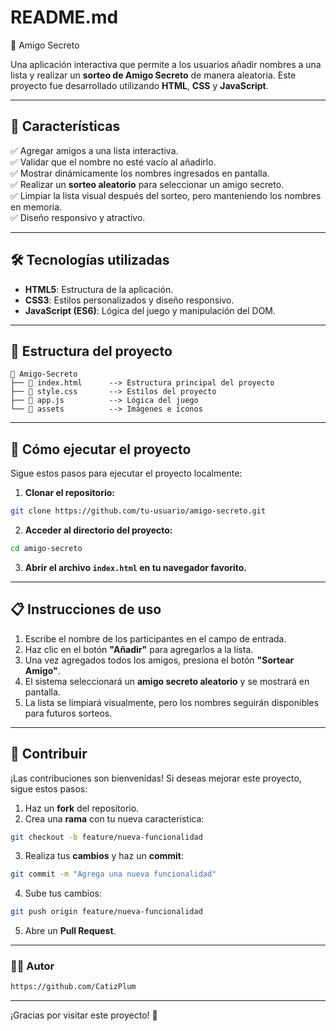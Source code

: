 
<h1>README.md</h1>

 🎁 Amigo Secreto

Una aplicación interactiva que permite a los usuarios añadir nombres a una lista y realizar un **sorteo de Amigo Secreto** de manera aleatoria. Este proyecto fue desarrollado utilizando **HTML**, **CSS** y **JavaScript**.


---


<h2>🚀 Características</h2>

✅ Agregar amigos a una lista interactiva.  
✅ Validar que el nombre no esté vacío al añadirlo.  
✅ Mostrar dinámicamente los nombres ingresados en pantalla.  
✅ Realizar un **sorteo aleatorio** para seleccionar un amigo secreto.  
✅ Limpiar la lista visual después del sorteo, pero manteniendo los nombres en memoria.  
✅ Diseño responsivo y atractivo.  


---

## 🛠️ **Tecnologías utilizadas**

- **HTML5**: Estructura de la aplicación.
- **CSS3**: Estilos personalizados y diseño responsivo.
- **JavaScript (ES6)**: Lógica del juego y manipulación del DOM.

---

## 📂 **Estructura del proyecto**

```
📁 Amigo-Secreto
├── 📄 index.html      --> Estructura principal del proyecto
├── 📄 style.css       --> Estilos del proyecto
├── 📄 app.js          --> Lógica del juego
└── 📁 assets          --> Imágenes e íconos
```

---

## 📌 **Cómo ejecutar el proyecto**

Sigue estos pasos para ejecutar el proyecto localmente:

1. **Clonar el repositorio:**
```bash
git clone https://github.com/tu-usuario/amigo-secreto.git
```

2. **Acceder al directorio del proyecto:**
```bash
cd amigo-secreto
```

3. **Abrir el archivo `index.html` en tu navegador favorito.**

---

## 📋 **Instrucciones de uso**

1. Escribe el nombre de los participantes en el campo de entrada.
2. Haz clic en el botón **"Añadir"** para agregarlos a la lista.
3. Una vez agregados todos los amigos, presiona el botón **"Sortear Amigo"**.
4. El sistema seleccionará un **amigo secreto aleatorio** y se mostrará en pantalla.
5. La lista se limpiará visualmente, pero los nombres seguirán disponibles para futuros sorteos.

---

## 📌 **Contribuir**

¡Las contribuciones son bienvenidas! Si deseas mejorar este proyecto, sigue estos pasos:

1. Haz un **fork** del repositorio.
2. Crea una **rama** con tu nueva característica:  
```bash
git checkout -b feature/nueva-funcionalidad
```
3. Realiza tus **cambios** y haz un **commit**:  
```bash
git commit -m "Agrega una nueva funcionalidad"
```
4. Sube tus cambios:  
```bash
git push origin feature/nueva-funcionalidad
```
5. Abre un **Pull Request**.



---

### 👨‍💻 **Autor**
```bash
https://github.com/CatizPlum
```

---

¡Gracias por visitar este proyecto! 🎉


